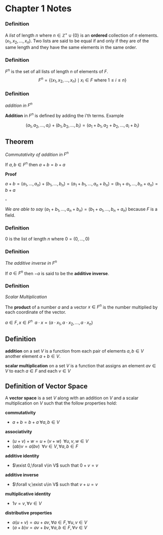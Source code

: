 # Chapter 1 Notes


### Definition 
A _list_ of length $n$ where $n \in \mathbb{Z}^+ \cup\{0 \}$ is an **ordered** collection of $n$ elements. $(x_1,x_2,...,x_n)$. Two lists are said to be equal if and only if they are of the same length and they have the same elements in the same order.

### Definition 

$F^n$ is the set of all lists of length $n$ of elements of $F$.
$$F^n=\{(x_1,x_2,...,x_n) \mid x_i \in F \text{ where } 1\leq i\leq n\}$$

### Definition 
_addition in_ $F^n$

**Addition** in $F^n$ is defined by adding the i'th terms. Example 

$$(a_1,a_2,...,a_i)+(b_1,b_2,...,b_i)=(a_1+b_1,a_2+b_2,...,a_i+b_i)$$

## Theorem
_Commutativity of addition in_ $F^n$

If $a,b \in F^n$ then $a+b=b+a$

**Proof**

$a+b=(a_1,...,a_n)+(b_1,...,b_n) =(a_1+b_1,...,a_n +b_ n)=(b_1+a_1,...,b_ n+a_n)= b+a$

$\square$

_We are able to say_ $(a_1+b_1,...,a_n +b_ n)=(b_1+a_1,...,b_ n+a_n)$ because $F$ is a field. 

### Definition 

$0$ is the list of length $n$ where $0=(0,...,0)$

### Definition
_The additive inverse in_ $F^n$

If $a\in F^n$ then $-a$ is said to be the **additive inverse**.

### Definition
_Scalar Multiplication_

The **product** of a number $a$ and a vector $x \in F^n$ is the number multiplied by each coordinate of the vector.

$a\in F,x\in F^n \;\;a\cdot x=(a\cdot x_1,a\cdot x_2,...,a\cdot x_n)$


## Definition 
**addition** on a set $V$ is a function from each pair of elements $a,b \in V$ another element $a+b \in V$.

**scalar multiplication** on a set $V$ is a function that assigns an element $av \in V$ to each $a \in F$ and each $v \in V$

## Definition of Vector Space

A **vector space** is a set $V$ along with an addition on $V$ and a scalar multiplication on $V$ such that the follow properties hold:

**commutativity**

* $a+b=b+a \;\forall a,b \in V$

**associativity**

* $(u+v)+w= u+(v+w)\; \; \forall u,v,w \in V$
* $(ab)v=a(bv) \; \; \forall v \in V, \forall a,b \in F$
 
**additive identity**

* $\exist 0,\forall v\in V$ such that $0+v=v$
  
**additive inverse**

* $\forall v,\exist u\in V$ such that $v+u=v$

**multiplicative identity**

* $1v=v ,\forall v \in V$

**distributive properties**
* $a(u+v)=au+av, \forall a\in F,\forall u,v\in V$
* $(a+b)v=av+bv, \forall a,b\in F,\forall v\in V$

